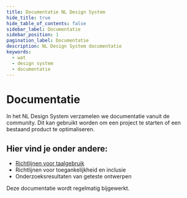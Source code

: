 ```yaml
---
title: Documentatie NL Design System
hide_title: true
hide_table_of_contents: false
sidebar_label: Documentatie
sidebar_position: 1
pagination_label: Documentatie
description: NL Design System documentatie
keywords:
  - wat
  - design system
  - documentatie
---
```


# Documentatie

In het NL Design System verzamelen we documentatie vanuit de community. Dit kan gebruikt worden om een project te starten of een bestaand product te optimaliseren.

## Hier vind je onder andere:

- [Richtlijnen voor taalgebruik](tekst-en-taalgebruik)
- Richtlijnen voor toegankelijkheid en inclusie
- Onderzoeksresultaten van geteste ontwerpen

Deze documentatie wordt regelmatig bijgewerkt.

<!-- TODO! -->
